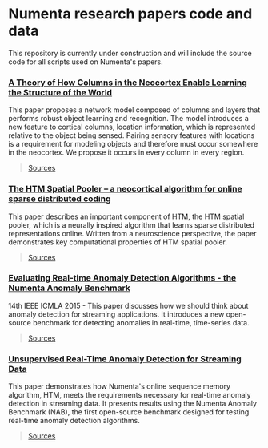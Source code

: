 # Numenta research papers code and data
This repository is currently under construction and will include the source code for all scripts used on Numenta's papers.

### [A Theory of How Columns in the Neocortex Enable Learning the Structure of the World][1]
This paper proposes a network model composed of columns and layers that performs robust object learning and recognition. The model introduces a new feature to cortical columns, location information, which is represented relative to the object being sensed. Pairing sensory features with locations is a requirement for modeling objects and therefore must occur somewhere in the neocortex. We propose it occurs in every column in every region.
> [Sources][1_src]

### [The HTM Spatial Pooler – a neocortical algorithm for online sparse distributed coding][2]
This paper describes an important component of HTM, the HTM spatial pooler, which is a neurally inspired algorithm that learns sparse distributed representations online. Written from a neuroscience perspective, the paper demonstrates key computational properties of HTM spatial pooler.
> [Sources][2_src]

### [Evaluating Real-time Anomaly Detection Algorithms - the Numenta Anomaly Benchmark][3]
14th IEEE ICMLA 2015 - This paper discusses how we should think about anomaly detection for streaming applications. It introduces a new open-source benchmark for detecting anomalies in real-time, time-series data.
> [Sources][3_src]

### [Unsupervised Real-Time Anomaly Detection for Streaming Data][4]
This paper demonstrates how Numenta's online sequence memory algorithm, HTM, meets the requirements necessary for real-time anomaly detection in streaming data. It presents results using the Numenta Anomaly Benchmark (NAB), the first open-source benchmark designed for testing real-time anomaly detection algorithms.
> [Sources][4_src]

[1]: https://doi.org/10.3389/fncir.2017.00081
[1_src]: frontiers/a_theory_of_how_columns_in_the_neocortex_enable_learning_the_structure_of_the_world
[2]: https://www.frontiersin.org/articles/10.3389/fncom.2017.00111
[2_src]: frontiers/the_htm_spatial_pooler_a_neocortical_algorithm_for_online_sparse_distributed_coding
[3]: https://arxiv.org/abs/1510.03336
[3_src]: https://github.com/numenta/NAB
[4]: http://www.sciencedirect.com/science/article/pii/S0925231217309864
[4_src]: neurocomputing/unsupervised_real_time_anomaly_detection_for_streaming_data
